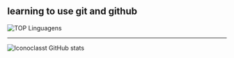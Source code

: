 learning to use git and github  
---
![TOP Linguagens](https://github-readme-stats.vercel.app/api/top-langs/?username=iconoclasst&layout=compact&theme=radical)  

---  
![Iconoclasst GitHub stats](https://github-readme-stats.vercel.app/api?username=iconoclasst&show_icons=true&theme=cobalt)


